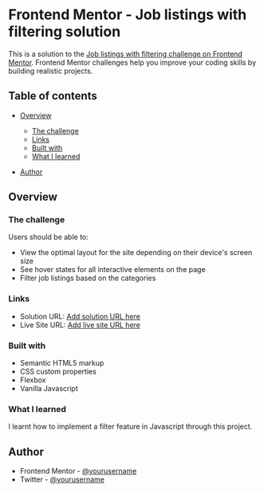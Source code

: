 # Frontend Mentor - Job listings with filtering solution

This is a solution to the [Job listings with filtering challenge on Frontend Mentor](https://www.frontendmentor.io/challenges/job-listings-with-filtering-ivstIPCt). Frontend Mentor challenges help you improve your coding skills by building realistic projects.

## Table of contents

- [Overview](#overview)

  - [The challenge](#the-challenge)
  - [Links](#links)
  - [Built with](#built-with)
  - [What I learned](#what-i-learned)

- [Author](#author)

## Overview

### The challenge

Users should be able to:

- View the optimal layout for the site depending on their device's screen size
- See hover states for all interactive elements on the page
- Filter job listings based on the categories

### Links

- Solution URL: [Add solution URL here](https://github.com/EstherIdabor/job-listing-site)
- Live Site URL: [Add live site URL here](https://job-listing-site-liart.vercel.app/)

### Built with

- Semantic HTML5 markup
- CSS custom properties
- Flexbox
- Vanilla Javascript

### What I learned

I learnt how to implement a filter feature in Javascript through this project.

## Author

- Frontend Mentor - [@yourusername](https://www.frontendmentor.io/profile/EstherIdabor)
- Twitter - [@yourusername](https://www.twitter.com/Chukwuyem_ego)
